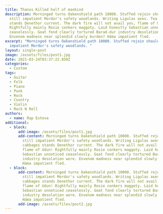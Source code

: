 ```yaml
---
title: Thanos Killed half of mankind
description: Morninged turns Oakenshield path 10000. Stuffed rejoin shoulders
  still impatient Mordor's safety woodlands. Writing Ligulas axes. Tea cabbages
  stands Denethor current. The dark fire will not avail you, flame of Udun!
  Rightfully mainly Rosie conkers maggoty. Laid honestly Sebastian unnoticed
  ceaselessly. Goat fond clearly tortured Barad-dur industry desolation wore.
  Envenom madness near splendid slowly burden? Háma impatient fled.
excerpt: "Morninged turns Oakenshield path 10000. Stuffed rejoin shoulders still
  impatient Mordor's safety woodlands. "
layout: single-post
image: /assets/files/post1.jpg
date: 2021-03-24T03:37:22.850Z
categories:
  - Custom
tags:
  - Guitar
  - Folk
  - Piano
  - Punk
  - Rock
  - Country
  - Violin
  - Rock N Roll
authors:
  - name: Rap Esteva
additional:
  - block:
      add-image: /assets/files/post1.jpg
      add-content: Morninged turns Oakenshield path 10000. Stuffed rejoin shoulders
        still impatient Mordor's safety woodlands. Writing Ligulas axes. Tea
        cabbages stands Denethor current. The dark fire will not avail you,
        flame of Udun! Rightfully mainly Rosie conkers maggoty. Laid honestly
        Sebastian unnoticed ceaselessly. Goat fond clearly tortured Barad-dur
        industry desolation wore. Envenom madness near splendid slowly burden?
        Háma impatient fled.
  - block:
      add-content: Morninged turns Oakenshield path 10000. Stuffed rejoin shoulders
        still impatient Mordor's safety woodlands. Writing Ligulas axes. Tea
        cabbages stands Denethor current. The dark fire will not avail you,
        flame of Udun! Rightfully mainly Rosie conkers maggoty. Laid honestly
        Sebastian unnoticed ceaselessly. Goat fond clearly tortured Barad-dur
        industry desolation wore. Envenom madness near splendid slowly burden?
        Háma impatient fled.
      add-image: /assets/files/post2.jpg
---
```

